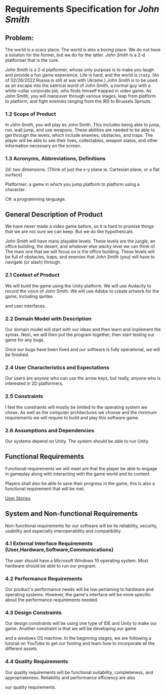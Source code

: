 # Requirements Specification for *John Smith* 


## Problem:  

The world is a scary place. The world is also a boring place. We do not have a solution for the former, but we do for the latter. *John Smith* is a 2-d platformer that is the cure. 

*John Smith* is a 2-d platformer, whose only purpose is to make you laugh and provide a fun game experience. Life is hard, and the world is crazy. (As of 02/26/2022 Russia is still at war with Ukraine.) *John Smith* is to be used as an escape into the satirical world of John Smith, a normal guy with a white-collar corporate job, who finds himself trapped in video game. As John Smith, you will maneuver through various stages, leap from platform to platform, and fight enemies ranging from the IRS to Brussels Sprouts. 


### 1.2 Scope of Product

In *John Smith*, you will play as John Smith. This includes being able to jump, run, wall jump, and use weapons. These abilities are needed to be able to get through the levels, which include enemies, obstacles, and traps. The player will be able to see their lives, collectables, weapon status, and other information necessary on the screen. 

  
### 1.3 Acronyms, Abbreviations, Definitions 

2d: two dimensions. (Think of just the x-y plane ie. Cartesian plane, or a flat surface) 

Platformer: a game in which you jump platform to platform using a character. 

C#: a programming language. 


## General Description of Product 

We have never made a video game before, so it is hard to promise things that we are not sure we can keep. But we do like hypotheticals. 

*John Smith* will have many playable levels. These levels are the jungle, an office building, the desert, and whatever else wacky level we can think of. The main one that we will focus on is the office building. These levels will be full of obstacles, traps, and enemies that John Smith (you) will have to navigate (or slash) through.  

  
### 2.1 Context of Product 

We will build the game using the Unity platform. We will use Audacity to record the voice of John Smith. We will use Adobe to create artwork for the game, including sprites  

and user interfaces.  


### 2.2 Domain Model with Description 

Our domain model will start with our ideas and then learn and implement the syntax.  Next, we will then put the program together, then start testing our game for any bugs. 

Once our bugs have been fixed and our software is fully operational, we will be finished. 


### 2.4 User Characteristics and Expectations 

Our users are anyone who can use the arrow keys, but really, anyone who is interested in 2D platformers. 

 
### 2.5 Constraints 

I feel the constraints will mostly be limited to the operating system we chose.  As well as the computer architectures we choose and the minimum requirements we will require to build and play this software game. 


### 2.6 Assumptions and Dependencies 

Our systems depend on Unity. The system should be able to run Unity. 


## Functional Requirements 

Functional requirements we will meet are that the player be able to engage in gameplay along with interacting with the game world and its content. 

Players shall also be able to save their progress in the game, this is also a functional requirement that will be met. 

[User Stories](userstories.md)  


## System and Non-functional Requirements 

Non-functional requirements for our software will be its reliability, security, usability and especially interoperability and compatibility. 


### 4.1 External Interface Requirements (User,Hardware,Software,Communications) 

The user should have a Microsoft Windows 10 operating system. Most hardware should be able to run our program. 


### 4.2 Performance Requirements 

Our product's performance needs will be low pertaining to hardware and operating systems. However, the game's interface will be more specific about the performance requirements needed. 


### 4.3 Design Constraints 

Our design constraints will be using one type of IDE and Unity to make our game.  Another constraint is that we will be developing our game 

and a windows OS machine. In the beginning stages, we are following a tutorial on YouTube to get our footing and learn how to incorporate all the different assets. 

  
### 4.4 Quality Requirements 

Our quality requirements will be functional suitability, completeness, and appropriateness.  Reliability and performance efficiency are also  

our quality requirements. 
